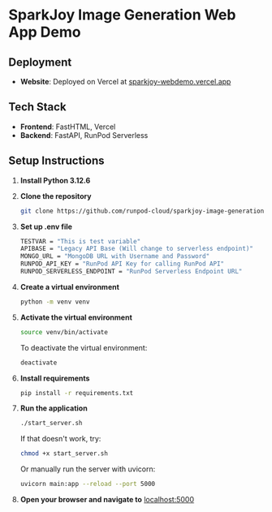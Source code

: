 # SparkJoy Image Generation Web App Demo

## Deployment

- **Website**: Deployed on Vercel at [sparkjoy-webdemo.vercel.app](https://sparkjoy-webdemo.vercel.app)


## Tech Stack

- **Frontend**: FastHTML, Vercel
- **Backend**: FastAPI, RunPod Serverless

## Setup Instructions


1. **Install Python 3.12.6**

2. **Clone the repository**

   ```sh
   git clone https://github.com/runpod-cloud/sparkjoy-image-generation-web-app-demo.git
   ```

3. **Set up .env file**

   ```sh
   TESTVAR = "This is test variable"
   APIBASE = "Legacy API Base (Will change to serverless endpoint)"
   MONGO_URL = "MongoDB URL with Username and Password"
   RUNPOD_API_KEY = "RunPod API Key for calling RunPod API"
   RUNPOD_SERVERLESS_ENDPOINT = "RunPod Serverless Endpoint URL"
   ```

4. **Create a virtual environment**

   ```sh
   python -m venv venv
   ```


5. **Activate the virtual environment**

   ```sh
   source venv/bin/activate
   ```

   To deactivate the virtual environment:

   ```sh
   deactivate
   ```

6. **Install requirements**

   ```sh
   pip install -r requirements.txt
   ```

7. **Run the application**

   ```sh
   ./start_server.sh
   ```

   If that doesn't work, try:

   ```sh
   chmod +x start_server.sh
   ```

   Or manually run the server with uvicorn:

   ```sh
   uvicorn main:app --reload --port 5000
   ```

8. **Open your browser and navigate to** [localhost:5000](http://localhost:5000)

